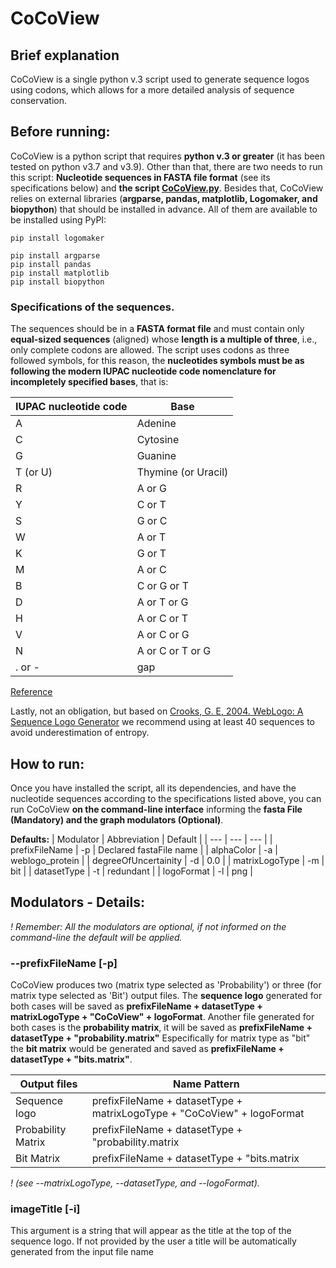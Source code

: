 # CoCoView
## Brief explanation 
CoCoView is a single python v.3 script used to generate sequence logos using codons, which allows for a more detailed analysis of sequence conservation. 

## Before running:
CoCoView is a python script that requires **python v.3 or greater** (it has been tested on python v3.7 and v3.9). Other than that, there are two needs to run this script: **Nucleotide sequences in FASTA file format** (see its specifications below) and **the script [CoCoView.py](https://github.com/labbces/CoCoView/blob/main/CoCoView.py)**. Besides that, CoCoView relies on external libraries (**argparse, pandas, matplotlib, Logomaker, and biopython**) that should be installed in advance. All of them are available to be installed using PyPI:

```
pip install logomaker

pip install argparse
pip install pandas
pip install matplotlib
pip install biopython
```
### Specifications of the sequences.
The sequences should be in a **FASTA format file** and must contain only **equal-sized sequences** (aligned) whose **length is a multiple of three**, i.e., only complete codons are allowed. The script uses codons as three followed symbols, for this reason, the **nucleotides symbols must be as following the modern IUPAC nucleotide code nomenclature for incompletely specified bases**, that is:

| **IUPAC nucleotide code** | **Base** |
|---|---|
| A | Adenine |
| C | Cytosine |
| G | Guanine |
| T (or U) | Thymine (or Uracil)| 
| R | A or G |
| Y | C or T |
| S | G or C |
| W | A or T |
| K | G or T |
| M | A or C |
| B | C or G or T |
| D | A or T or G |
| H | A or C or T |
| V | A or C or G |
| N | A or C or T or G |
| . or - | gap | 

[Reference](https://www.bioinformatics.org/sms/iupac.html)

Lastly, not an obligation, but based on [Crooks, G. E, 2004. WebLogo: A Sequence Logo Generator](https://doi.org/10.1101/gr.849004) we recommend using at least 40 sequences to avoid underestimation of entropy.

## How to run:
Once you have installed the script, all its dependencies, and have the nucleotide sequences according to the specifications listed above, you can run CoCoView **on the command-line interface** informing the **fasta File (Mandatory) and the graph modulators (Optional)**. 

**Defaults:**
| Modulator | Abbreviation | Default |
| --- | --- | --- |
| prefixFileName | -p | Declared fastaFile name |
| alphaColor | -a | weblogo_protein |
| degreeOfUncertainity | -d | 0.0 |
| matrixLogoType | -m | bit | 
| datasetType | -t | redundant | 
| logoFormat | -l | png |

## Modulators - Details:
_! Remember: All the modulators are optional, if not informed on the command-line the default will be applied._

### --prefixFileName [-p]
  CoCoView produces two (matrix type selected as 'Probability') or three (for matrix type selected as 'Bit') output files.
  The **sequence logo** generated for both cases will be saved as **prefixFileName + datasetType + matrixLogoType + "CoCoView" + logoFormat**. Another file generated for both cases is the **probability matrix**, it will be saved as **prefixFileName + datasetType + "probability.matrix"**
  Especifically for matrix type as "bit" the **bit matrix** would be generated and saved as **prefixFileName + datasetType + "bits.matrix"**.
 
| Output files | Name Pattern |
| --- | --- |
| Sequence logo | prefixFileName + datasetType + matrixLogoType + "CoCoView" + logoFormat |
| Probability Matrix | prefixFileName + datasetType + "probability.matrix |
| Bit Matrix | prefixFileName + datasetType + "bits.matrix |

 _! (see --matrixLogoType, --datasetType, and --logoFormat)._

### imageTitle 	[-i]
This argument is a string that will appear as the title at the top of the sequence logo. If not provided by the user a title will be automatically generated from the input file name







